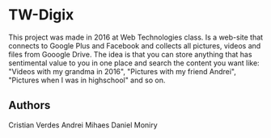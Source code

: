 # TW-Digix
This project was made in 2016 at Web Technologies class.
Is a web-site that connects to Google Plus and Facebook and collects all pictures, videos and files from Gooogle Drive.
The idea is that you can store anything that has sentimental value to you in one place and search the content you want like:
"Videos with my grandma in 2016", "Pictures with my friend Andrei", "Pictures when I was in highschool" and so on.

## Authors
Cristian Verdes
Andrei Mihaes
Daniel Moniry
